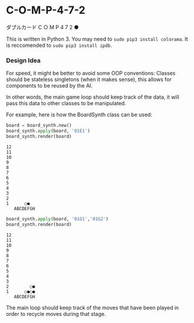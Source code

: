 # C-O-M-P-4-7-2
ダブルカード C ○ M P 4 7 2 ●

This is written in Python 3. You may need to `sudo pip3 install colorama`. It is reccomended to `sudo pip3 install ipdb`.

### Design Idea

For speed, it might be better to avoid some OOP conventions:
Classes should be stateless singletons (when it makes sense), this allows for components to be reused by the AI. 

In other words, the main game loop should keep track of the data, it will pass this data to other classes to be manipulated.

For example, here is how the BoardSynth class can be used:
```py
board = board_synth.new()
board_synth.apply(board, '01E1')
board_synth.render(board)
```
```
12
11
10
9
8
7
6
5
4
3
2
1      ○●
   ABCDEFGH
```
```py
board_synth.apply(board, '01G1','01G2')
board_synth.render(board)
```
```
12
11
10
9
8
7
6
5
4
3
2        ○●
1      ○●○●
   ABCDEFGH
```
The main loop should keep track of the moves that have been played in order to recycle moves during that stage.
